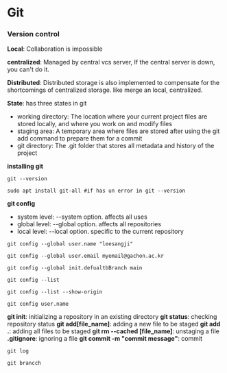 # Git

### __Version control__

__Local__: Collaboration is impossible

__centralized__: Managed by central vcs server, If the central server is down, you can't do it.

__Distributed__: Distributed storage is also implemented to compensate for the shortcomings of centralized storage. like merge an local, centralized.

__State__: has three states in git
 * working directory: The location where your current project files are stored locally, and where you work on and modify files
 * staging area: A temporary area where files are stored after using the git add command to prepare them for a commit
 * git directory: The .git folder that stores all metadata and history of the project

__installing git__

`git --version`

`sudo apt install git-all #if has un error in git --version`

__git config__
 * system level: --system option. affects all uses
 * global level: --global option. affects all repositories
 * local level: --local option. specific to the current repository

`git config --global user.name "leesangji"`

`git config --global user.email myemail@gachon.ac.kr`

`git config --global init.defualtbBranch main`

`git config --list`

`git config --list --show-origin`

`git config user.name`

__git init__: initializing a repository in an existing directory
__git status__: checking repository status
__git add\[file_name\]__: adding a new file to be staged
__git add .__: adding all files to be staged
__git rm --cached \[file_name\]__: unstaging a file
__.gitignore__: ignoring a file
__git commit -m "commit message"__: commit

`git log`

`git brancch`



